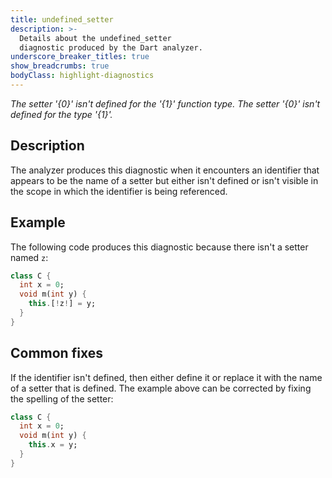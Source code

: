 ```yaml
---
title: undefined_setter
description: >-
  Details about the undefined_setter
  diagnostic produced by the Dart analyzer.
underscore_breaker_titles: true
show_breadcrumbs: true
bodyClass: highlight-diagnostics
---
```


_The setter '{0}' isn't defined for the '{1}' function type._
_The setter '{0}' isn't defined for the type '{1}'._

## Description

The analyzer produces this diagnostic when it encounters an identifier that
appears to be the name of a setter but either isn't defined or isn't
visible in the scope in which the identifier is being referenced.

## Example

The following code produces this diagnostic because there isn't a setter
named `z`:

```dart
class C {
  int x = 0;
  void m(int y) {
    this.[!z!] = y;
  }
}
```

## Common fixes

If the identifier isn't defined, then either define it or replace it with
the name of a setter that is defined. The example above can be corrected by
fixing the spelling of the setter:

```dart
class C {
  int x = 0;
  void m(int y) {
    this.x = y;
  }
}
```
